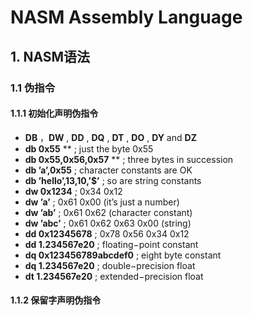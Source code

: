 # NASM Assembly Language
## 1. NASM语法
### 1.1 伪指令
#### 1.1.1 初始化声明伪指令
 - **DB** ，**DW** , **DD** , **DQ** , **DT** , **DO** , **DY** and **DZ**
- **db 0x55** ** ; just the byte 0x55
- **db 0x55,0x56,0x57** ** ; three bytes in succession
- **db ’a’,0x55** ; character constants are OK
- **db ’hello’,13,10,’$’** ; so are string constants
- **dw 0x1234** ; 0x34 0x12
- **dw ’a’** ; 0x61 0x00 (it’s just a number)
- **dw ’ab’** ; 0x61 0x62 (character constant)
- **dw ’abc’** ; 0x61 0x62 0x63 0x00 (string)
- **dd 0x12345678** ; 0x78 0x56 0x34 0x12
- **dd 1.234567e20** ; floating−point constant
- **dq 0x123456789abcdef0** ; eight byte constant
- **dq 1.234567e20** ; double−precision float
- **dt 1.234567e20** ; extended−precision float
#### 1.1.2 保留字声明伪指令
